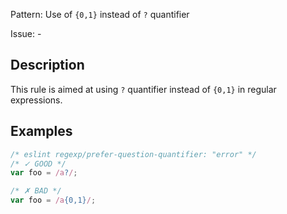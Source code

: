Pattern: Use of `{0,1}` instead of `?` quantifier

Issue: -

## Description

This rule is aimed at using `?` quantifier instead of `{0,1}` in regular expressions.

## Examples

```js
/* eslint regexp/prefer-question-quantifier: "error" */
/* ✓ GOOD */
var foo = /a?/;

/* ✗ BAD */
var foo = /a{0,1}/;
```
